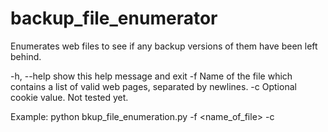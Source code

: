 # backup_file_enumerator

Enumerates web files to see if any backup versions of them have been left behind.

  -h, --help  show this help message and exit
  -f          Name of the file which contains a list of valid web pages,
              separated by newlines.
  -c          Optional cookie value. Not tested yet.

Example:
python bkup_file_enumeration.py -f <name_of_file> -c <optional cookie parameter>
